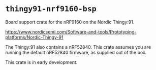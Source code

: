 # `thingy91-nrf9160-bsp`

Board support crate for the nRF9160 on the Nordic Thingy:91.

https://www.nordicsemi.com/Software-and-tools/Prototyping-platforms/Nordic-Thingy-91

The Thingy:91 also contains a nRF52840. This crate assumes you are running the default nRF52840 firmware, as supplied out of the box.

This crate is in early development.
